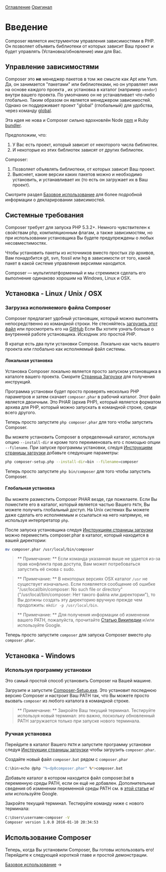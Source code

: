 [Оглавление](https://github.com/sergey144010/composer-doc-ru)   [Оригинал](https://github.com/composer/composer/blob/master/doc/00-intro.md)

# Введение

Composer является инструментом управления зависимостями в PHP. Он позволяет объявить
библиотеки от которых зависит Ваш проект и будет управлять (Установка/обновление) ими для Вас.

## Управление зависимостями

Composer это **не** менеджер пакетов в том же смысле как Apt или Yum. Да,
он занимается "пакетами" или библиотеками, но он управляет ими на основе каждого проекта
, их установка в каталог (например `vendor`) внутри вашего проекта. По
умолчанию он не устанавливает что-либо глобально. Таким образом он является менеджером зависимостей.
Однако он поддерживает проект "global" (глобальный) для удобства, через команду
[global](03-cli.md#global).

Эта идея не нова и Composer сильно вдохновлён Node
[npm](https://npmjs.org/) и Ruby [bundler](http://bundler.io/).

Предположим, что:

1. У Вас есть проект, который зависит от некоторого числа библиотек.
1. И некоторые из этих библиотек зависят от других библиотек.

Composer:
 
1. Позволяет объявлять библиотеки, от которых зависит Ваш проект.
1. Выясняет, какие версии каких пакетов можно и необходимо установить, и 
устанавливает их (то есть он загружает их в Ваш проект).

Смотрите раздел [Базовое использование](01-basic-usage.md) для более подробной информации о декларировании
зависимостей.

## Системные требования

Composer требует для запуска PHP 5.3.2+. Немного чувствителен к свойствам php, компиляционным
флагам, а также зависимостям, но при использовании установщика Вы будете предупреждены о
любых несовместимостях.

Чтобы установить пакеты из источников вместо простых zip архивов, Вам понадобится
git, svn, fossil или hg в зависимости от того, какой пакет в какой системе управления версиями находится.

Composer — мультиплатформенный и мы стремимся сделать его выполнение одинаково хорошим на Windows,
Linux и OSX.

## Установка - Linux / Unix / OSX

### Загрузка исполняемого файла Composer

Composer предлагает удобный установщик, который можно выполнять непосредственно из
командной строки. Не стесняйтесь [загрузить этот файл](https://getcomposer.org/installer)
или просмотреть его на [GitHub](https://github.com/composer/getcomposer.org/blob/master/web/installer)
Если Вы хотите узнать больше о внутренней работе установщика. Исходник это простой PHP.

В кратце есть два пути установки Compose. Локально как часть вашего
проекта или глобально как исполняемый файл системы.

#### Локальная установка

Установка Composer локально является просто запуском установщика в каталоге вашего проекта.
Сморите [Страница Загрузки](https://getcomposer.org/download/) для получения инструкций.

Программа установки будет просто проверять несколько PHP параметров и затем скачает
`composer.phar` в рабочий каталог. Этот файл является двоичным. Это PHAR (архив PHP),
который является форматом архива для PHP, который можно запускать в командной строке, среди всего другого.

Теперь просто запустите `php composer.phar` для того чтобы запустить Composer.

Вы можете установить Composer в определенный каталог, используя опцию `--install-dir`
и кроме того переименовать его с помощью опции `--filename`.
При запуске программы установки, следуя [Инструкциям страницы загрузки](https://getcomposer.org/download/) добавьте следующие параметры:

```sh
php composer-setup.php --install-dir=bin --filename=composer
```

Теперь просто запустите `php bin/composer` для того чтобы запустить Composer.

#### Глобальная установка

Вы можете разместить Composer PHAR везде, где пожелаете.
Если Вы поместите его в каталог, который является частью Вашего `PATH`, Вы можете получить глобальный доступ. На Unix системах Вы можете даже сделать его исполняемым и ссылаться на него напрямую, не используя интерпретатор `php`.

После запуска установщика следуя [Инструкциям страницы загрузки](https://getcomposer.org/download/)
можно переместить composer.phar в каталог, который находится в вашей директории:

```sh
mv composer.phar /usr/local/bin/composer
```

> ** Примечание: ** Если команда указанная выше не удается из-за прав конфликта прав доступа, Вам может потребоваться запустить её снова
> с sudo.

> ** Примечание: ** В некоторых версиях OSX каталог `/usr` не существует изначально.
> Если появляется сообщение об ошибке "/usr/local/bin/composer: No such file or
> directory" ("/usr/local/bin/composer: Нет такого файла или директории"), то Вы должны создать эту директорию вручную прежде чем продолжить:
> `mkdir -p /usr/local/bin`.

> ** Примечание: ** Для получения информации об изменении вашего PATH, пожалуйста, прочитайте
> [Статью Википедии](https://en.wikipedia.org/wiki/PATH_(variable)) и/или используйте Google.

Теперь просто запустите `composer` для запуска Composer вместо `php composer.phar`.

## Установка - Windows

### Используя программу установки

Это самый простой способ установить Composer на Вашей машине.

Загрузите и запустите
[Composer-Setup.exe](https://getcomposer.org/Composer-Setup.exe).
Это установит последнюю версию Composer и настроит Ваш PATH так, что Вы можете просто вызвать `composer` из любого каталога в командной строке.

> ** Примечание: ** Закройте Ваш текущий терминал. Тестируйте используя новый терминал: это важно, поскольку обновленный PATH загружается только при запуске нового терминала.

### Ручная установка

Перейдите в каталог Вашего `PATH` и запустите программу установки следуя
[Инструкции страницы загрузки](https://getcomposer.org/download/)
чтобы загрузить `composer.phar`.

Создайте новый файл `composer.bat` рядом с `composer.phar`

```sh
C:\bin>echo @php "%~dp0composer.phar" %*>composer.bat
```

Добавьте каталог в котором находится файл composer.bat в переменную среды PATH, если он ещё не добавлен.
Дополнительные сведения об изменении переменной среды PATH см. в
[этой статье](http://www.computerhope.com/issues/ch000549.htm) и/или
используйте Google.

Закройте текущий терминал. Тестируйте команду ниже с нового терминала:

```sh
C:\Users\username>composer -V
Composer version 1.0.0 2016-01-10 20:34:53
```

## Использование Composer

Теперь, когда Вы установили Composer, Вы готовы использовать его! Перейдите к следующей короткой главе и простой демонстрации.

[Базовое использование](01-basic-usage.md) &rarr;
